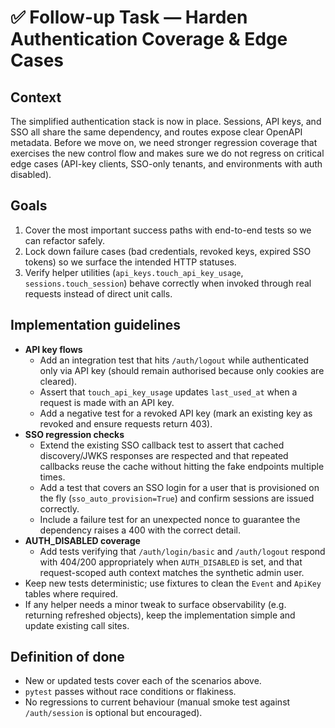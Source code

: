 # ✅ Follow-up Task — Harden Authentication Coverage & Edge Cases

## Context
The simplified authentication stack is now in place. Sessions, API keys, and SSO all share the same dependency, and routes expose
clear OpenAPI metadata. Before we move on, we need stronger regression coverage that exercises the new control flow and makes sure
we do not regress on critical edge cases (API-key clients, SSO-only tenants, and environments with auth disabled).

## Goals
1. Cover the most important success paths with end-to-end tests so we can refactor safely.
2. Lock down failure cases (bad credentials, revoked keys, expired SSO tokens) so we surface the intended HTTP statuses.
3. Verify helper utilities (`api_keys.touch_api_key_usage`, `sessions.touch_session`) behave correctly when invoked through
   real requests instead of direct unit calls.

## Implementation guidelines
- **API key flows**
  - Add an integration test that hits `/auth/logout` while authenticated only via API key (should remain authorised because only
    cookies are cleared).
  - Assert that `touch_api_key_usage` updates `last_used_at` when a request is made with an API key.
  - Add a negative test for a revoked API key (mark an existing key as revoked and ensure requests return 403).
- **SSO regression checks**
  - Extend the existing SSO callback test to assert that cached discovery/JWKS responses are respected and that repeated
    callbacks reuse the cache without hitting the fake endpoints multiple times.
  - Add a test that covers an SSO login for a user that is provisioned on the fly (`sso_auto_provision=True`) and confirm
    sessions are issued correctly.
  - Include a failure test for an unexpected nonce to guarantee the dependency raises a 400 with the correct detail.
- **AUTH_DISABLED coverage**
  - Add tests verifying that `/auth/login/basic` and `/auth/logout` respond with 404/200 appropriately when `AUTH_DISABLED` is
    set, and that request-scoped auth context matches the synthetic admin user.
- Keep new tests deterministic; use fixtures to clean the `Event` and `ApiKey` tables where required.
- If any helper needs a minor tweak to surface observability (e.g. returning refreshed objects), keep the implementation simple
  and update existing call sites.

## Definition of done
- New or updated tests cover each of the scenarios above.
- `pytest` passes without race conditions or flakiness.
- No regressions to current behaviour (manual smoke test against `/auth/session` is optional but encouraged).
